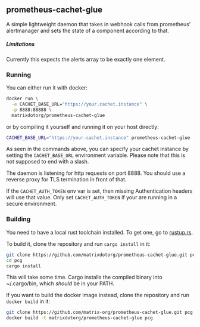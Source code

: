 ## prometheus-cachet-glue

A simple lightweight daemon that takes in webhook calls from prometheus' alertmanager and
sets the state of a component according to that.

##### Limitations
Currently this expects the alerts array to be exactly one element.

### Running

You can either run it with docker:
```bash
docker run \
  -e CACHET_BASE_URL="https://your.cachet.instance" \
  -p 8888:88888 \
  matrixdotorg/prometheus-cachet-glue
```
or by compiling it yourself and running it on your host directly:
```bash
CACHET_BASE_URL="https://your.cachet.instance" prometheus-cachet-glue
```

As seen in the commands above, you can specify your cachet instance by setting the `CACHET_BASE_URL`
environment variable. Please note that this is not supposed to end with a slash.

The daemon is listening for http requests on port 8888.
You should use a reverse proxy for TLS termination in front of that.

If the `CACHET_AUTH_TOKEN` env var is set, then missing Authentication headers will use that value.
Only set `CACHET_AUTH_TOKEN` if your are running in a secure environment.

### Building

You need to have a local rust toolchain installed. 
To get one, go to [rustup.rs](https://rustup.rs).

To build it, clone the repository and run `cargo install` in it:
```bash
git clone https://github.com/matrixdotorg/prometheus-cachet-glue.git pcg
cd pcg
cargo install
```

This will take some time. Cargo installs the compiled binary into ~/.cargo/bin, 
which *should* be in your PATH.

If you want to build the docker image instead, clone the repository and run `docker build`
in it:
```bash
git clone https://github.com/matrix-org/prometheus-cachet-glue.git pcg
docker build -t matrixdotorg/prometheus-cachet-glue pcg
```
